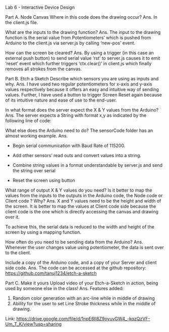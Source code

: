 Lab 6 - Interactive Device Design

Part A. Node Canvas
Where in this code does the drawing occur?
Ans. In the client.js file.

What are the inputs to the drawing function?
Ans. The input to the drawing function is the serial value from Potentiometers’ which is pushed from Arduino to the client.js via server.js by calling ‘new-pos’ event.

How can the screen be cleared?
Ans. By using a trigger (in this case an external push button) to send serial value ‘rst’ to server.js causes it to emit ‘reset’ event which further triggers ‘ctx.clear()’ in client.js which finally removes all strokes from the canvas.


Part B. Etch a Sketch
Describe which sensors you are using as inputs and why.
Ans.  I have used two regular potentiometers for x-axis and y-axis values respectively because it offers an easy and intuitive way of sending values.
Further, I have used a button to trigger Screen Reset again because of its intuitive nature and ease of use to the end-user.

In what format does the server expect the X & Y values from the Arduino?
Ans. The server expects a String with format x,y as indicated by the following line of code:

What else does the Arduino need to do? The sensorCode folder has an almost working example.
Ans. 
- Begin serial communication with Baud Rate of 115200.


- Add other sensors’ read outs and convert values into a string.


- Combine string values in a format understandable by server.js and send the string over serial


- Reset the screen using button

What range of output X & Y values do you need? Is it better to map the values from the inputs to the outputs in the Arduino code, the Node code or Client code ? Why?
Ans. X and Y values need to be the height and width of the screen. 
It is better to map the values at Client code side because the client code is the one which is directly accessing the canvas and drawing over it.

To achieve this, the serial data is reduced to the width and height of the screen by using a mapping function.

How often do you need to be sending data from the Arduino?
Ans. Whenever the user changes value using potentiometer, the data is sent over to the client.

Include a copy of the Arduino code, and a copy of your Server and client side code.
Ans. The code can be accessed at the github repository:
https://github.com/tanuj1234/etch-a-sketch

Part C. Make it yours
Upload video of your Etch-a-Sketch in action, being used by someone else in the class!
Ans. Features added:
1) Random color generation with an arc-line while in middle of drawing
2) Ability for the user to set Line Stroke thickness while in the middle of drawing.

Link: https://drive.google.com/file/d/1npE6Il8Z9oyuvGW4_-kqzQzVF-Um_T_K/view?usp=sharing
